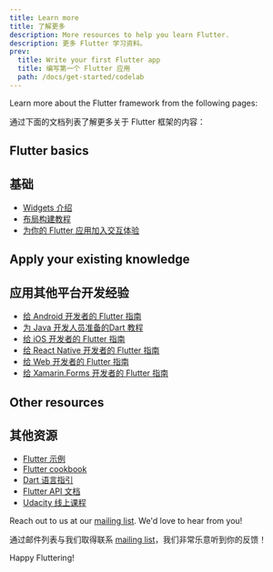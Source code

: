 ```yaml
---
title: Learn more
title: 了解更多
description: More resources to help you learn Flutter.
description: 更多 Flutter 学习资料。
prev:
  title: Write your first Flutter app
  title: 编写第一个 Flutter 应用
  path: /docs/get-started/codelab
---
```


Learn more about the Flutter framework from the following pages:

通过下面的文档列表了解更多关于 Flutter 框架的内容：

## Flutter basics

## 基础

* [Widgets 介绍](/docs/development/ui/widgets-intro)
* [布局构建教程](/docs/development/ui/layout/tutorial)
* [为你的 Flutter 应用加入交互体验](/docs/development/ui/interactive)

## Apply your existing knowledge

## 应用其他平台开发经验

* [给 Android 开发者的 Flutter 指南](/docs/get-started/flutter-for/android-devs)
* [为 Java 开发人员准备的Dart 教程](https://codelabs.flutter-io.cn/codelabs/from-java-to-dart-cn/index.html)
* [给 iOS 开发者的 Flutter 指南](/docs/get-started/flutter-for/ios-devs)
* [给 React Native 开发者的 Flutter 指南](/docs/get-started/flutter-for/react-native-devs)
* [给 Web 开发者的 Flutter 指南](/docs/get-started/flutter-for/web-devs)
* [给 Xamarin.Forms 开发者的 Flutter 指南](/docs/get-started/flutter-for/xamarin-forms-devs)

## Other resources

## 其他资源

* [Flutter 示例]({{site.github}}/flutter/samples/blob/master/INDEX.md)
* [Flutter cookbook](/docs/cookbook)
* [Dart 语言指引](/docs/resources/bootstrap-into-dart)
* [Flutter API 文档]({{site.api}})
* [Udacity 线上课程](https://cn.udacity.com/course/build-native-mobile-apps-with-flutter--ud905)

Reach out to us at our [mailing list][]. We'd love to hear from you!

通过邮件列表与我们取得联系 [mailing list][]，我们非常乐意听到你的反馈！

Happy Fluttering!

[mailing list]: mailto:{{site.email}}
